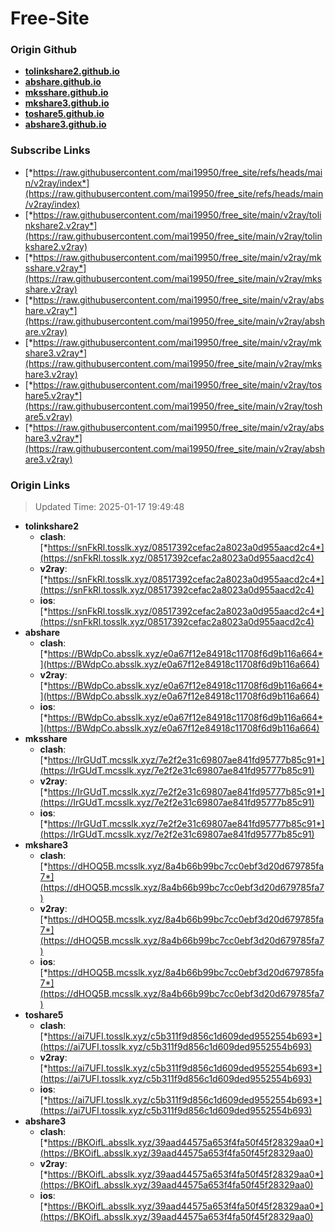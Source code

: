 # Free-Site

### Origin Github

- [**tolinkshare2.github.io**](https://github.com/tolinkshare2/tolinkshare2.github.io)
- [**abshare.github.io**](https://github.com/abshare/abshare.github.io)
- [**mksshare.github.io**](https://github.com/mksshare/mksshare.github.io)
- [**mkshare3.github.io**](https://github.com/mkshare3/mkshare3.github.io)
- [**toshare5.github.io**](https://github.com/toshare5/toshare5.github.io)
- [**abshare3.github.io**](https://github.com/abshare3/abshare3.github.io)

### Subscribe Links

- [*https://raw.githubusercontent.com/mai19950/free_site/refs/heads/main/v2ray/index*](https://raw.githubusercontent.com/mai19950/free_site/refs/heads/main/v2ray/index)
- [*https://raw.githubusercontent.com/mai19950/free_site/main/v2ray/tolinkshare2.v2ray*](https://raw.githubusercontent.com/mai19950/free_site/main/v2ray/tolinkshare2.v2ray)
- [*https://raw.githubusercontent.com/mai19950/free_site/main/v2ray/mksshare.v2ray*](https://raw.githubusercontent.com/mai19950/free_site/main/v2ray/mksshare.v2ray)
- [*https://raw.githubusercontent.com/mai19950/free_site/main/v2ray/abshare.v2ray*](https://raw.githubusercontent.com/mai19950/free_site/main/v2ray/abshare.v2ray)
- [*https://raw.githubusercontent.com/mai19950/free_site/main/v2ray/mkshare3.v2ray*](https://raw.githubusercontent.com/mai19950/free_site/main/v2ray/mkshare3.v2ray)
- [*https://raw.githubusercontent.com/mai19950/free_site/main/v2ray/toshare5.v2ray*](https://raw.githubusercontent.com/mai19950/free_site/main/v2ray/toshare5.v2ray)
- [*https://raw.githubusercontent.com/mai19950/free_site/main/v2ray/abshare3.v2ray*](https://raw.githubusercontent.com/mai19950/free_site/main/v2ray/abshare3.v2ray)

### Origin Links

> Updated Time: 2025-01-17 19:49:48

- **tolinkshare2**
  - **clash**: [*https://snFkRl.tosslk.xyz/08517392cefac2a8023a0d955aacd2c4*](https://snFkRl.tosslk.xyz/08517392cefac2a8023a0d955aacd2c4)
  - **v2ray**: [*https://snFkRl.tosslk.xyz/08517392cefac2a8023a0d955aacd2c4*](https://snFkRl.tosslk.xyz/08517392cefac2a8023a0d955aacd2c4)
  - **ios**: [*https://snFkRl.tosslk.xyz/08517392cefac2a8023a0d955aacd2c4*](https://snFkRl.tosslk.xyz/08517392cefac2a8023a0d955aacd2c4)
- **abshare**
  - **clash**: [*https://BWdpCo.absslk.xyz/e0a67f12e84918c11708f6d9b116a664*](https://BWdpCo.absslk.xyz/e0a67f12e84918c11708f6d9b116a664)
  - **v2ray**: [*https://BWdpCo.absslk.xyz/e0a67f12e84918c11708f6d9b116a664*](https://BWdpCo.absslk.xyz/e0a67f12e84918c11708f6d9b116a664)
  - **ios**: [*https://BWdpCo.absslk.xyz/e0a67f12e84918c11708f6d9b116a664*](https://BWdpCo.absslk.xyz/e0a67f12e84918c11708f6d9b116a664)
- **mksshare**
  - **clash**: [*https://IrGUdT.mcsslk.xyz/7e2f2e31c69807ae841fd95777b85c91*](https://IrGUdT.mcsslk.xyz/7e2f2e31c69807ae841fd95777b85c91)
  - **v2ray**: [*https://IrGUdT.mcsslk.xyz/7e2f2e31c69807ae841fd95777b85c91*](https://IrGUdT.mcsslk.xyz/7e2f2e31c69807ae841fd95777b85c91)
  - **ios**: [*https://IrGUdT.mcsslk.xyz/7e2f2e31c69807ae841fd95777b85c91*](https://IrGUdT.mcsslk.xyz/7e2f2e31c69807ae841fd95777b85c91)
- **mkshare3**
  - **clash**: [*https://dHOQ5B.mcsslk.xyz/8a4b66b99bc7cc0ebf3d20d679785fa7*](https://dHOQ5B.mcsslk.xyz/8a4b66b99bc7cc0ebf3d20d679785fa7)
  - **v2ray**: [*https://dHOQ5B.mcsslk.xyz/8a4b66b99bc7cc0ebf3d20d679785fa7*](https://dHOQ5B.mcsslk.xyz/8a4b66b99bc7cc0ebf3d20d679785fa7)
  - **ios**: [*https://dHOQ5B.mcsslk.xyz/8a4b66b99bc7cc0ebf3d20d679785fa7*](https://dHOQ5B.mcsslk.xyz/8a4b66b99bc7cc0ebf3d20d679785fa7)
- **toshare5**
  - **clash**: [*https://ai7UFI.tosslk.xyz/c5b311f9d856c1d609ded9552554b693*](https://ai7UFI.tosslk.xyz/c5b311f9d856c1d609ded9552554b693)
  - **v2ray**: [*https://ai7UFI.tosslk.xyz/c5b311f9d856c1d609ded9552554b693*](https://ai7UFI.tosslk.xyz/c5b311f9d856c1d609ded9552554b693)
  - **ios**: [*https://ai7UFI.tosslk.xyz/c5b311f9d856c1d609ded9552554b693*](https://ai7UFI.tosslk.xyz/c5b311f9d856c1d609ded9552554b693)
- **abshare3**
  - **clash**: [*https://BKOifL.absslk.xyz/39aad44575a653f4fa50f45f28329aa0*](https://BKOifL.absslk.xyz/39aad44575a653f4fa50f45f28329aa0)
  - **v2ray**: [*https://BKOifL.absslk.xyz/39aad44575a653f4fa50f45f28329aa0*](https://BKOifL.absslk.xyz/39aad44575a653f4fa50f45f28329aa0)
  - **ios**: [*https://BKOifL.absslk.xyz/39aad44575a653f4fa50f45f28329aa0*](https://BKOifL.absslk.xyz/39aad44575a653f4fa50f45f28329aa0)
